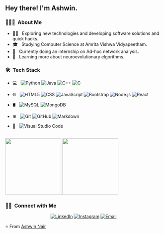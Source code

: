 <h2> Hey there! I'm Ashwin.</h2>

<h3> 👨🏻‍💻 &nbsp;About Me </h3>

- 👨‍🏫 &nbsp; Exploring new technologies and developing software solutions and quick hacks.
- 🎓 &nbsp; Studying Computer Science at Amrita Vishwa Vidyapeetham.
- 💼 &nbsp; Currently doing an internship on Ad-hoc network analysis.
- 🌱 &nbsp; Learning more about neuroevolutionary elgorithms.

<h3> 🛠 &nbsp;Tech Stack</h3>

- 💻 &nbsp;
  ![Python](https://img.shields.io/badge/-Python-333333?style=flat&logo=python)
  ![Java](https://img.shields.io/badge/-Java-333333?style=flat&logo=Java&logoColor=007396)
  ![C++](https://img.shields.io/badge/-C++-333333?style=flat&logo=C%2B%2B&logoColor=00599C)
  ![C](https://img.shields.io/badge/-C-333333?style=flat&logo=C&logoColor=276DC3)
- 🌐 &nbsp;
  ![HTML5](https://img.shields.io/badge/-HTML5-333333?style=flat&logo=HTML5)
  ![CSS](https://img.shields.io/badge/-CSS-333333?style=flat&logo=CSS3&logoColor=1572B6)
  ![JavaScript](https://img.shields.io/badge/-JavaScript-333333?style=flat&logo=javascript)
  ![Bootstrap](https://img.shields.io/badge/-Bootstrap-333333?style=flat&logo=bootstrap&logoColor=563D7C)
  ![Node.js](https://img.shields.io/badge/-Node.js-333333?style=flat&logo=node.js)
  ![React](https://img.shields.io/badge/-React-333333?style=flat&logo=react)
  
- 🛢 &nbsp;
  ![MySQL](https://img.shields.io/badge/-MySQL-333333?style=flat&logo=mysql)
  ![MongoDB](https://img.shields.io/badge/-MongoDB-333333?style=flat&logo=mongodb)
- ⚙️ &nbsp;
  ![Git](https://img.shields.io/badge/-Git-333333?style=flat&logo=git)
  ![GitHub](https://img.shields.io/badge/-GitHub-333333?style=flat&logo=github)
  ![Markdown](https://img.shields.io/badge/-Markdown-333333?style=flat&logo=markdown)
- 🔧 &nbsp;
  ![Visual Studio Code](https://img.shields.io/badge/-Visual%20Studio%20Code-333333?style=flat&logo=visual-studio-code&logoColor=007ACC)

<br/>

<a href="https://github.com/AshwinNair1044">
  <img height="180em" src="https://github-readme-stats.vercel.app/api?username=AshwinNair1044&theme=buefy&show_icons=true" />
  <img height="180em" src="https://github-readme-stats.vercel.app/api/top-langs/?username=AshwinNair1044&theme=buefy&layout=compact" />
</a>

<br/>

<h3> 🤝🏻 &nbsp;Connect with Me </h3>

<p align="center">
<a href="https://www.linkedin.com/in/ashwinnair2000/"><img alt="LinkedIn" src="https://img.shields.io/badge/LinkedIn-AshwinNair1044-blue?style=flat-square&logo=linkedin"></a>
<a href="https://www.instagram.com/n_ashwin_/"><img alt="Instagram" src="https://img.shields.io/badge/Instagram-n_ashwin_-blue?style=flat-square&logo=instagram"></a>
<a href="mailto:ashwinnair12000@gmail.com"><img alt="Email" src="https://img.shields.io/badge/Email-ashwinnair12000@gmail.com-blue?style=flat-square&logo=gmail"></a>
</p>

⭐️ From [Ashwin Nair](https://github.com/AshwinNair1044)
